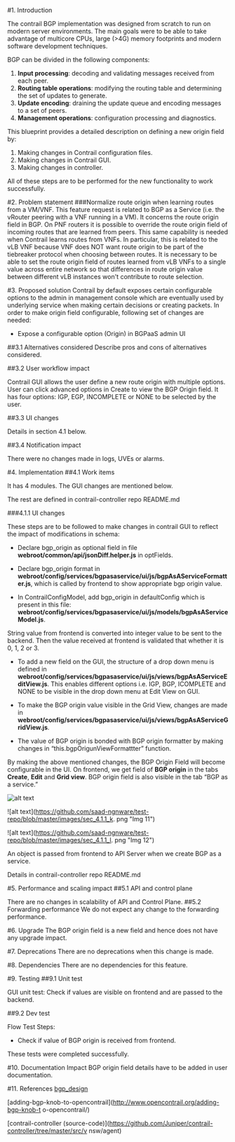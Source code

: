 
#1. Introduction

The contrail BGP implementation was designed from scratch to run on modern 
server environments. The main goals were to be able to take advantage of 
multicore CPUs, large (>4G) memory footprints and modern software development 
techniques.

BGP can be divided in the following components:

1. **Input processing**: decoding and validating messages received from each 
peer.
2. **Routing table operations**: modifying the routing table and determining 
the set of updates to generate.
3. **Update encoding**: draining the update queue and encoding messages to a 
set of peers.
4. **Management operations**: configuration processing and diagnostics.

This blueprint provides a detailed description on defining a new origin field 
by:

1. Making changes in Contrail configuration files.
2. Making changes in Contrail GUI.
3. Making changes in controller.

All of these steps are to be performed for the new functionality to work 
successfully.

#2. Problem statement
###Normalize route origin when learning routes from a VM/VNF.
This feature request is related to BGP as a Service (i.e. the vRouter peering 
with a VNF running in a VM). It concerns the route origin field in BGP. On 
PNF routers it is possible to override the route origin field of incoming 
routes that are learned from peers. This same capability is needed when 
Contrail learns routes from VNFs. In particular, this is related to the vLB 
VNF because VNF does NOT want route origin to be part of the tiebreaker 
protocol when choosing between routes. It is necessary to be able to set the 
route origin field of routes learned from vLB VNFs to a single value across 
entire network so that differences in route origin value between different 
vLB instances won't contribute to route selection.

#3. Proposed solution
Contrail by default exposes certain configurable options to the admin in 
management console which are eventually used by underlying service when 
making certain decisions or creating packets. In order to make origin field 
configurable, following set of changes are needed:

+ Expose a configurable option (Origin) in BGPaaS admin UI

##3.1 Alternatives considered
Describe pros and cons of alternatives considered.

##3.2 User workflow impact

Contrail GUI allows the user define a new route origin with multiple options. 
User can click advanced options in Create to view the BGP Origin field. It 
has four options: IGP, EGP, INCOMPLETE or NONE to be selected by the user.

##3.3 UI changes

Details in section 4.1 below.

##3.4 Notification impact

There were no changes made in logs, UVEs or alarms.

#4. Implementation
##4.1  Work items

It has 4 modules. The GUI changes are mentioned below.

The rest are defined in contrail-controller repo README.md

###4.1.1 UI changes

These steps are to be followed to make changes in contrail GUI to reflect the 
impact of modifications in schema:

+ Declare bgp_origin as optional field in file 
**webroot/common/api/jsonDiff.helper.js** in optFields.

+ Declare bgp_origin format in 
**webroot/config/services/bgpasaservice/ui/js/bgpAsAServiceFormatter.js**, 
which is called by frontend to show appropriate bgp origin value.

+ In ContrailConfigModel, add bgp_origin in defaultConfig which is present in 
this file: 
**webroot/config/services/bgpasaservice/ui/js/models/bgpAsAServiceModel.js**.

String value from frontend is converted into integer value to be sent to the 
backend.
Then the value received at frontend is validated that whether it is 0, 1, 2 
or 3.

+ To add a new field on the GUI, the structure of a drop down menu is defined 
in 
**webroot/config/services/bgpasaservice/ui/js/views/bgpAsAServiceEditView.js**.
 This enables different options i.e. IGP, BGP, ICOMPLETE and NONE to be 
visible in the drop down menu at Edit View on GUI.

+ To make the BGP origin value visible in the Grid View, changes are made in 
**webroot/config/services/bgpasaservice/ui/js/views/bgpAsAServiceGridView.js**.

+ The value of BGP origin is bonded with BGP origin formatter by making 
changes in “this.bgpOrigunViewFormattter” function.

By making the above mentioned changes, the BGP Origin Field will become 
configurable in the UI.
On frontend, we get field of **BGP origin** in the tabs **Create**, **Edit** 
and **Grid view**. BGP origin field is also visible in the tab “BGP as a 
service.”

![alt text](images/sec_4.1.1_j.png "Img 10")

![alt 
text](https://github.com/saad-ngnware/test-repo/blob/master/images/sec_4.1.1_k.
png "Img 11")

![alt 
text](https://github.com/saad-ngnware/test-repo/blob/master/images/sec_4.1.1_l.
png "Img 12")

An object is passed from frontend to API Server when we create BGP as a 
service.

Details in contrail-controller repo README.md

#5. Performance and scaling impact
##5.1 API and control plane

There are no changes in scalability of API and Control Plane.
##5.2 Forwarding performance
We do not expect any change to the forwarding performance.

#6. Upgrade
The BGP origin field is a new field and hence does not have any upgrade impact.

#7. Deprecations
There are no deprecations when this change is made.

#8. Dependencies
There are no dependencies for this feature.

#9. Testing
##9.1 Unit test

GUI unit test: Check if values are visible on frontend and are passed to the 
backend.

##9.2 Dev test

Flow Test Steps:

+ Check if value of BGP origin is received from frontend.

These tests were completed successfully.

#10. Documentation Impact
BGP origin field details have to be added in user documentation.

#11. References
[bgp_design](http://juniper.github.io/contrail-vnc/bgp_design.html)

[adding-bgp-knob-to-opencontrail](http://www.opencontrail.org/adding-bgp-knob-t
o-opencontrail/)

[contrail-controller 
(source-code)](https://github.com/Juniper/contrail-controller/tree/master/src/v
nsw/agent)
